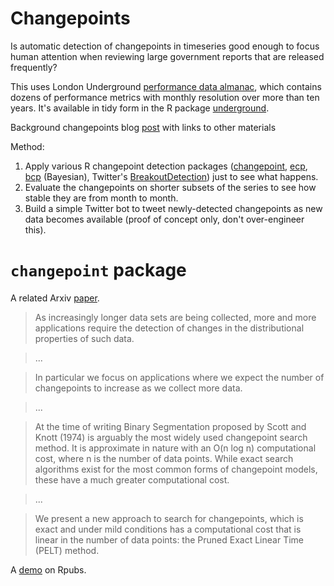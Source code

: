 # Changepoints

Is automatic detection of changepoints in timeseries good enough to focus human
attention when reviewing large government reports that are released frequently?

This uses London Underground [performance data
almanac](https://tfl.gov.uk/corporate/publications-and-reports/underground-services-performance),
which contains dozens of performance metrics with monthly resolution over more
than ten years.  It's available in tidy form in the R package
[underground](https://github.com/nacnudus/underground).

Background changepoints blog
[post](https://www.r-bloggers.com/a-simple-intro-to-bayesian-change-point-analysis/)
with links to other materials

Method:

1. Apply various R changepoint detection packages
   ([changepoint](https://github.com/rkillick/changepoint/blob/master/NEWS),
   [ecp](https://cran.r-project.org/package=ecp),
   [bcp](https://cran.r-project.org/package=bcp) (Bayesian), Twitter's
   [BreakoutDetection](https://github.com/twitter/BreakoutDetection)) just to
   see what happens.
2. Evaluate the changepoints on shorter subsets of the series to see how stable
   they are from month to month.
3. Build a simple Twitter bot to tweet newly-detected changepoints as new data
   becomes available (proof of concept only, don't over-engineer this).

# `changepoint` package

A related Arxiv [paper](https://arxiv.org/pdf/1101.1438.pdf).

> As increasingly longer data sets are being collected, more and more
> applications require the detection of changes in the distributional properties
> of such data.

> ...

> In particular we focus on applications where we expect the number of
> changepoints to increase as we collect more data.

> ...

> At the time of writing Binary Segmentation proposed by Scott and Knott (1974)
> is arguably the most widely used changepoint search method. It is approximate
> in nature with an O(n log n) computational cost, where n is the number of data
> points.  While exact search algorithms exist for the most common forms of
> changepoint models, these have a much greater computational cost.

> ...

> We present a new approach to search for changepoints, which is exact and under
> mild conditions has a computational cost that is linear in the number of data
> points: the Pruned Exact Linear Time (PELT) method.

A [demo](https://rpubs.com/richkt/269908) on Rpubs.
